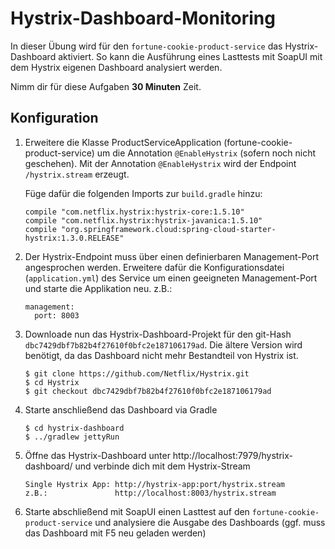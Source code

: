 # Hystrix-Dashboard-Monitoring
In dieser Übung wird für den ```fortune-cookie-product-service``` das Hystrix-Dashboard aktiviert. So kann die Ausführung eines Lasttests mit SoapUI mit dem Hystrix eigenen Dashboard analysiert werden.

Nimm dir für diese Aufgaben **30 Minuten** Zeit.

## Konfiguration

1. Erweitere die Klasse ProductServiceApplication (fortune-cookie-product-service) um die Annotation ```@EnableHystrix``` (sofern noch nicht geschehen). Mit der Annotation ```@EnableHystrix``` wird der Endpoint ```/hystrix.stream``` erzeugt. 
 
   Füge dafür die folgenden Imports zur ```build.gradle``` hinzu:
   ```
   compile "com.netflix.hystrix:hystrix-core:1.5.10"
   compile "com.netflix.hystrix:hystrix-javanica:1.5.10"
   compile "org.springframework.cloud:spring-cloud-starter-hystrix:1.3.0.RELEASE"
   ```
2. Der Hystrix-Endpoint muss über einen definierbaren Management-Port angesprochen werden. Erweitere dafür die Konfigurationsdatei (```application.yml```) des Service um einen geeigneten Management-Port und starte die Applikation neu. z.B.:
   ```
   management:
     port: 8003
   ```
3. Downloade nun das Hystrix-Dashboard-Projekt für den git-Hash ```dbc7429dbf7b82b4f27610f0bfc2e187106179ad```. Die ältere Version wird benötigt, da das Dashboard nicht mehr Bestandteil von Hystrix ist.
   ```
   $ git clone https://github.com/Netflix/Hystrix.git
   $ cd Hystrix
   $ git checkout dbc7429dbf7b82b4f27610f0bfc2e187106179ad
   ```
4. Starte anschließend das Dashboard via Gradle
   ```
   $ cd hystrix-dashboard
   $ ../gradlew jettyRun
   ```
5. Öffne das Hystrix-Dashboard unter http://localhost:7979/hystrix-dashboard/ und verbinde dich mit dem Hystrix-Stream
   ```
   Single Hystrix App: http://hystrix-app:port/hystrix.stream 
   z.B.:               http://localhost:8003/hystrix.stream
   ```
6. Starte abschließend mit SoapUI einen Lasttest auf den ```fortune-cookie-product-service``` und analysiere die Ausgabe des Dashboards (ggf. muss das Dashboard mit F5 neu geladen werden)

